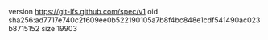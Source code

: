 version https://git-lfs.github.com/spec/v1
oid sha256:ad7717e740c2f609ee0b522190105a7b8f4bc848e1cdf541490ac023b8715152
size 19903
